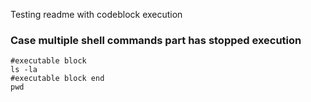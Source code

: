 Testing readme with codeblock execution


### Case multiple shell commands part has stopped execution 
```
#executable block
ls -la
#executable block end
pwd
```
